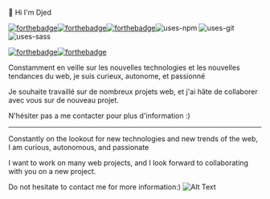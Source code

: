 👋 Hi I'm Djed 

[![forthebadge](https://forthebadge.com/images/badges/uses-html.svg)](https://forthebadge.com)[![forthebadge](https://forthebadge.com/images/badges/uses-css.svg)](https://forthebadge.com)[![forthebadge](https://forthebadge.com/images/badges/uses-js.svg)](https://forthebadge.com)![uses-npm](https://github.com/DJED90/DJED90/assets/133671091/a2de844f-c280-4383-a04c-63db1b35b76b)
![uses-git](https://github.com/DJED90/DJED90/assets/133671091/7b50a0e6-0649-408a-a858-8d0c80147529)![uses-sass](https://github.com/DJED90/DJED90/assets/133671091/ab853ac2-42e1-4754-b2fb-e0b4d21761ab)




[![forthebadge](https://forthebadge.com/images/badges/ages-18.svg)](https://forthebadge.com)[![forthebadge](https://forthebadge.com/images/badges/built-by-developers.svg)](https://forthebadge.com)

Constamment en veille sur les nouvelles technologies et les
nouvelles tendances du web, je suis curieux, autonome, et
passionné

Je souhaite travaillé sur de nombreux projets web, et j'ai hâte de collaborer avec vous sur de nouveau projet.

N'hésiter pas a me contacter pour plus d'information :)
________________________________________________________________________________________________

Constantly on the lookout for new technologies and new trends of the web, I am curious, autonomous, and passionate

I want to work on many web projects, and I look forward to collaborating with you on a new project.

Do not hesitate to contact me for more information:)
![Alt Text]([https://tenor.com/fr/view/monkey-developer-software-coding-debug-gif-15160023](https://tenor.com/fr/view/monkey-developer-software-coding-debug-gif-15160023)https://tenor.com/fr/view/monkey-developer-software-coding-debug-gif-15160023)
